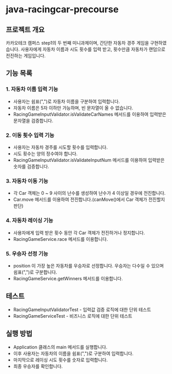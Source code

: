 # java-racingcar-precourse

## 프로젝트 개요
카카오테크 캠퍼스 step1의 두 번째 미니과제이며, 간단한 자동차 경주 게임을 구현하였습니다. 사용자에게 자동차 이름과 시도 횟수를 입력 받고, 횟수만큼 자동차가 랜덤으로 전진하는 게임입니다.

## 기능 목록

### 1. 자동차 이름 입력 기능
- 사용자는 쉼표(",")로 자동차 이름을 구분하여 입력합니다.
- 자동차 이름은 5자 이하만 가능하며, 빈 문자열이 올 수 없습니다.
- RacingGameInputValidator.isValidateCarNames 메서드를 이용하여 입력받은 문자열을 검증합니다.

### 2. 이동 횟수 입력 기능
- 사용자는 자동차 경주를 시도할 횟수를 입력합니다.
- 시도 횟수는 양의 정수여야 합니다.
- RacingGameInputValidator.isValidateInputNum 메서드를 이용하여 입력받은 숫자를 검증합니다.

### 3. 자동차 이동 기능
- 각 Car 객체는 0 ~ 9 사이의 난수를 생성하여 난수가 4 이상일 경우에 전진합니다.
- Car.move 메서드를 이용하여 전진합니다.(canMove()에서 Car 객체가 전진할지 판단)

### 4. 자동차 레이싱 기능
- 사용자에게 입력 받은 횟수 동안 각 Car 객체가 전진하거나 정지합니다.
- RacingGameService.race 메서드를 이용합니다.

### 5. 우승자 선정 기능
- position 이 가장 높은 자동차를 우승자로 선정합니다. 우승자는 다수일 수 있으며 쉼표(",")로 구분합니다.
- RacingGameService.getWinners 메서드를 이용합니다.

## 테스트
- RacingGameInputValidatorTest - 입력값 검증 로직에 대한 단위 테스트
- RacingGameServiceTest - 비즈니스 로직에 대한 단위 테스트

## 실행 방법
- Application 클래스의 main 메서드를 실행합니다.
- 이후 사용자는 자동차의 이름을 쉼표(",")로 구분하여 입력합니다.
- 마지막으로 레이싱 시도 횟수를 숫자로 입력합니다.
- 최종 우승자를 확인합니다.